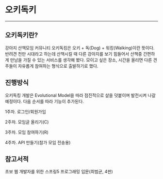 # 오키독키
-----------
## 오키독키란?
강아지 산책모임 커뮤니티 오키독킹은 오키 + 독(Dog) + 워킹(Walking)이란 뜻이다. 반려견 천만 시대라고 하는데 산책시킬 때 다른 강아지를 보기 힘들어서 산책중 간편하게 만남을 가질 수 있는 서비스를 생각해 봤다. 모이고 싶은 장소, 시간을 올리면 다른 견주들이 자유롭게 참여하는 형식으로 출발하기로 했다.
     
## 진행방식
오키독킹 개발은 Evolutional Model을 따라 점진적으로 살을 덧붙이며 발전시켜 나갈 예정이다. 다음 순서를 따라 기능이 추가된다. 
          
1주차. 로그인/회원가입          

2주차. 모임글 올리기(C)       

3주차. 모임 참여하기(R)         

4주차. API 만들기(참가 모임 전송용)         

## 참고서적      
초보 웹 개발자를 위한 스프링5 프로그래밍 입문(최범균, 4판)
